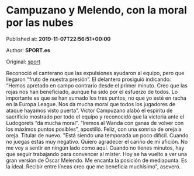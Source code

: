 
# Campuzano y Melendo, con la moral por las nubes

Published at: **2019-11-07T22:56:51+00:00**

Author: **SPORT.es**

Original: [sport](https://www.sport.es/es/noticias/espanyol/campuzano-melendo-con-moral-por-las-nubes-7718965)

Reconoció el canterano que las expulsiones ayudaron al equipo, pero que llegaron “fruto de nuestra presión&rdquor;. El delantero prosiguió indicando: “Hemos apretado en campo contrario desde el primer minuto. Creo que las rojas nos han beneficiado, aunque ha sido por el esfuerzo de todos. Lo importante es que se han sumado los tres puntos, no que yo esté en racha en la Europa League. Nos da mucha moral que todos los jugadores de ataque hayamos visto puerta&rdquor;.
Víctor Campuzano alabó el espíritu de sacrificio mostrado por todo el equipo y reconocidó que la victoria ante el Ludogorets “da mucha moral&rdquor;. “Iremos al Wanda con ganas de volver con los máximos puntos posibles&rdquor;, apostilló.
Feliz, con una sonrisa de oreja a oreja. Titular de nuevo. "Está siendo una temporada un poco difícil. Cuando no juegas estás muy negativo. Quiero agradecer el cariño de mi afición. No me voy a sentir en ningún lado como aquí. Cuando no tienes minutos, hay que seguir trabajando para convencer al míster. Hoy se ha vuelto a ver una gran versión de Óscar Melendo. Me encanta la posición de mediapunta. Es la ideal. Recibir entre líneas creo que me beneficia muchísimo", aseveró. 
